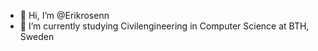 - 👋 Hi, I’m @Erikrosenn
- 🌱 I’m currently studying Civilengineering in Computer Science at BTH, Sweden

<!---
Erikrosenn/Erikrosenn is a ✨ special ✨ repository because its `README.md` (this file) appears on your GitHub profile.
You can click the Preview link to take a look at your changes.
--->

